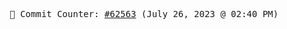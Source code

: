 <p align="center">
    <samp>
        📮 Commit Counter: <a href="https://github.com/Javascript-void0/Javascript-void0/commits/main">#62563</a> (July 26, 2023 @ 02:40 PM)
    </samp>
</p>